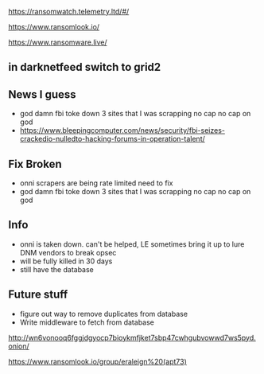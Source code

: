 https://ransomwatch.telemetry.ltd/#/

https://www.ransomlook.io/

https://www.ransomware.live/

## in darknetfeed switch to grid2

## News I guess
- god damn fbi toke down 3 sites that I was scrapping no cap no cap on god
- https://www.bleepingcomputer.com/news/security/fbi-seizes-crackedio-nulledto-hacking-forums-in-operation-talent/

## Fix Broken
- onni scrapers are being rate limited need to fix
- god damn fbi toke down 3 sites that I was scrapping no cap no cap on god

## Info
- onni is taken down. can't be helped, LE sometimes bring it up to lure DNM vendors to break opsec
- will be fully killed in 30 days
- still have the database


## Future stuff
- figure out way to remove duplicates from database
- Write middleware to fetch from database


http://wn6vonooq6fggjdgyocp7bioykmfjket7sbp47cwhgubvowwd7ws5pyd.onion/

https://www.ransomlook.io/group/eraleign%20(apt73)

